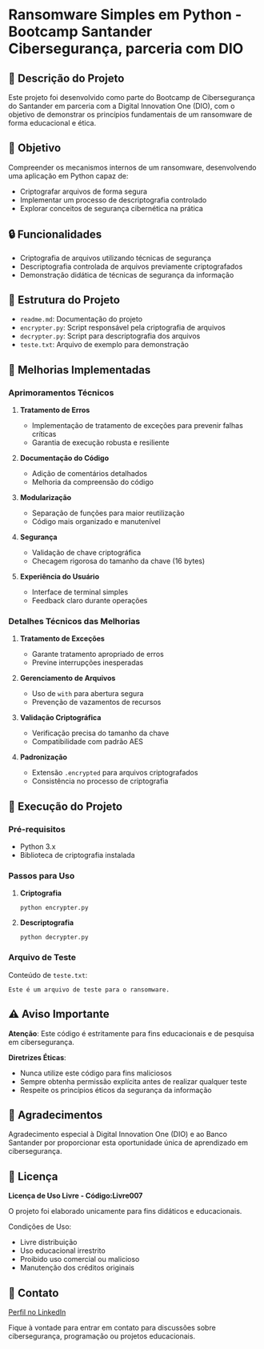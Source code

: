 # Ransomware Simples em Python - Bootcamp Santander Cibersegurança, parceria com DIO 

## 📘 Descrição do Projeto

Este projeto foi desenvolvido como parte do Bootcamp de Cibersegurança do Santander em parceria com a Digital Innovation One (DIO), com o objetivo de demonstrar os princípios fundamentais de um ransomware de forma educacional e ética.

## 🎯 Objetivo

Compreender os mecanismos internos de um ransomware, desenvolvendo uma aplicação em Python capaz de:
- Criptografar arquivos de forma segura
- Implementar um processo de descriptografia controlado
- Explorar conceitos de segurança cibernética na prática

## 🔒 Funcionalidades

- Criptografia de arquivos utilizando técnicas de segurança
- Descriptografia controlada de arquivos previamente criptografados
- Demonstração didática de técnicas de segurança da informação

## 📁 Estrutura do Projeto

- `readme.md`: Documentação do projeto
- `encrypter.py`: Script responsável pela criptografia de arquivos
- `decrypter.py`: Script para descriptografia dos arquivos
- `teste.txt`: Arquivo de exemplo para demonstração

## 🚀 Melhorias Implementadas

### Aprimoramentos Técnicos

1. **Tratamento de Erros**
   - Implementação de tratamento de exceções para prevenir falhas críticas
   - Garantia de execução robusta e resiliente

2. **Documentação do Código**
   - Adição de comentários detalhados
   - Melhoria da compreensão do código

3. **Modularização**
   - Separação de funções para maior reutilização
   - Código mais organizado e manutenível

4. **Segurança**
   - Validação de chave criptográfica
   - Checagem rigorosa do tamanho da chave (16 bytes)

5. **Experiência do Usuário**
   - Interface de terminal simples
   - Feedback claro durante operações

### Detalhes Técnicos das Melhorias

1. **Tratamento de Exceções**
   - Garante tratamento apropriado de erros
   - Previne interrupções inesperadas

2. **Gerenciamento de Arquivos**
   - Uso de `with` para abertura segura
   - Prevenção de vazamentos de recursos

3. **Validação Criptográfica**
   - Verificação precisa do tamanho da chave
   - Compatibilidade com padrão AES

4. **Padronização**
   - Extensão `.encrypted` para arquivos criptografados
   - Consistência no processo de criptografia

## 🔧 Execução do Projeto

### Pré-requisitos
- Python 3.x
- Biblioteca de criptografia instalada

### Passos para Uso

1. **Criptografia**
   ```
   python encrypter.py
   ```

2. **Descriptografia**
   ```
   python decrypter.py
   ```

### Arquivo de Teste

Conteúdo de `teste.txt`:
```
Este é um arquivo de teste para o ransomware.
```

## ⚠️ Aviso Importante

**Atenção**: Este código é estritamente para fins educacionais e de pesquisa em cibersegurança. 

**Diretrizes Éticas**:
- Nunca utilize este código para fins maliciosos
- Sempre obtenha permissão explícita antes de realizar qualquer teste
- Respeite os princípios éticos da segurança da informação

## 🙏 Agradecimentos

Agradecimento especial à Digital Innovation One (DIO) e ao Banco Santander por proporcionar esta oportunidade única de aprendizado em cibersegurança.

## 📜 Licença

**Licença de Uso Livre - Código:Livre007**

O projeto foi elaborado unicamente para fins didáticos e educacionais. 

Condições de Uso:
- Livre distribuição
- Uso educacional irrestrito
- Proibido uso comercial ou malicioso
- Manutenção dos créditos originais

## 🔗 Contato

[Perfil no LinkedIn](https://www.linkedin.com/in/sergio-luiz-dos-santos-3b081a326)

Fique à vontade para entrar em contato para discussões sobre cibersegurança, programação ou projetos educacionais.
